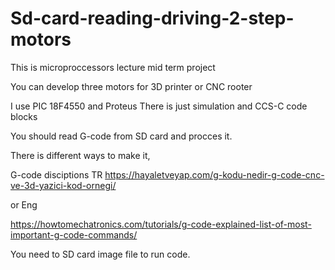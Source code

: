 # Sd-card-reading-driving-2-step-motors
This is microproccessors lecture mid term project

You can develop three motors for 3D printer or CNC rooter 

I use PIC 18F4550 and Proteus 
There is just simulation and CCS-C code blocks
 
You should read G-code from SD card and procces it.

There is different ways to make it,

G-code disciptions
TR
https://hayaletveyap.com/g-kodu-nedir-g-code-cnc-ve-3d-yazici-kod-ornegi/

or
Eng

https://howtomechatronics.com/tutorials/g-code-explained-list-of-most-important-g-code-commands/

You need to SD card image file to run code.
